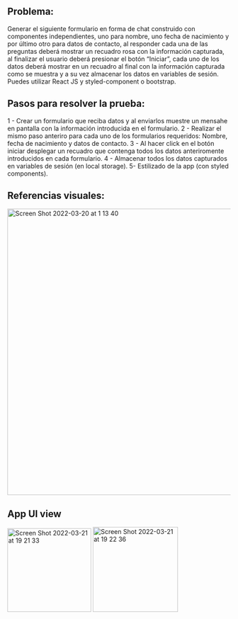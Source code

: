 ## Problema:
Generar el siguiente formulario en forma de chat construido con componentes
independientes, uno para nombre, uno fecha de nacimiento y por último otro para datos
de contacto, al responder cada una de las preguntas deberá mostrar un recuadro rosa
con la información capturada, al finalizar el usuario deberá presionar el botón “Iniciar”,
cada uno de los datos deberá mostrar en un recuadro al final con la información
capturada como se muestra y a su vez almacenar los datos en variables de sesión.
Puedes utilizar React JS y styled-component o bootstrap.

## Pasos para resolver la prueba:
1 - Crear un formulario que reciba datos y al enviarlos muestre un mensahe en pantalla con la información introducida en el formulario.
2 - Realizar el mismo paso anteriro para cada uno de los formularios requeridos: Nombre, fecha de nacimiento y datos de contacto.
3 - Al hacer click en el botón iniciar desplegar un recuadro que contenga todos los datos anteriromente introducidos en cada formulario.
4 - Almacenar todos los datos capturados en variables de sesión (en local storage).
5- Estilizado de la app (con styled components).

## Referencias visuales:
<img width="647" alt="Screen Shot 2022-03-20 at 1 13 40" src="https://user-images.githubusercontent.com/52949285/159152291-2f64182a-8614-4781-881a-2c64ca9f5c2e.png">

## App UI view
<img width="189" alt="Screen Shot 2022-03-21 at 19 21 33" src="https://user-images.githubusercontent.com/52949285/159388584-4b6efd6b-ac18-449a-ae85-607191fe2a73.png"> <img width="192" alt="Screen Shot 2022-03-21 at 19 22 36" src="https://user-images.githubusercontent.com/52949285/159388676-b686c8d1-ad8b-4534-8a2f-1caf513182cb.png">
